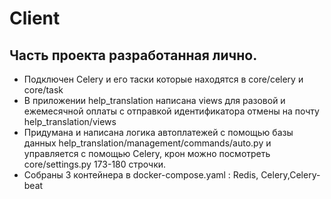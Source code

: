 # Сlient



## Часть проекта разработанная лично.

* Подключен Celery и его таски которые находятся в core/celery и core/task
* В приложении help_translation написана views для разовой и ежемесячной оплаты с отправкой идентификатора отмены на почту help_translation/views
* Придумана и написана логика автоплатежей с помощью базы данных help_translation/management/commands/auto.py и управляется с помощью Сelery, крон можно посмотреть core/settings.py 173-180 строчки.
* Собраны 3 контейнера в docker-compose.yaml : Redis, Celery,Celery-beat



